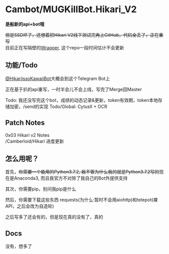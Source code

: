 # Cambot/MUGKillBot.Hikari_V2

**是船新的api+bot哦** 

~~但是SSD坏了，还想着把Hikari V2线下测试完再上GitHub，代码全丢了，正在重写~~<br>目前正在写隔壁的[Wrapper](github.com/CamberLoid/Hikari), 这个repo一段时间估计不会更新

功能/Todo
---
[@HikariissoKawaiiBot](https://t.me/HikariissoKawaiiBot)大概会到这个Telegram Bot上

正在基于扒的api重写，一时半会儿不会上线，写完了Merge回Master

Todo: 我还没写完这个bot，成绩的动态记录&更新，token有效期，token本地存储加密，/send的实现
Todo/Global: CytusII + OCR

Patch Notes
---
0x03 Hikari v2 Notes  
/Camberloid/Hikari 进度更新

怎么用呢？
---
首先，~~你需要一个能用的Python3.7.2, 我不管为什么我的就是Python3.7.2写的~~现在是Anaconda3, 而且我官方不对除了我自己的Bot外提供支持

其次，你需要pip，别问我pip是什么

然后，你需要下载这些东西 requests(为什么:暂时不会用aiohttp)和telepot(裸API，之后会改为自造轮)

之后写多了还会有的，但是现在真的没有了，真的

## Docs

没有，想多了
